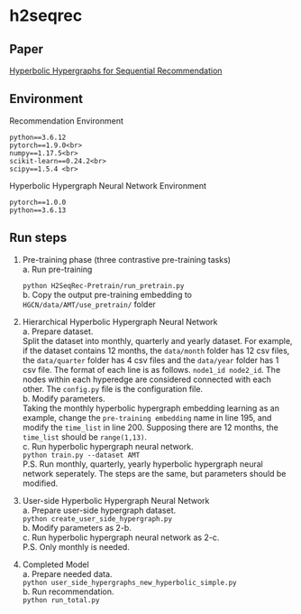 # h2seqrec

## Paper
[Hyperbolic Hypergraphs for Sequential Recommendation](https://arxiv.org/pdf/2108.08134.pdf)

## Environment
Recommendation Environment
~~~
python==3.6.12
pytorch==1.9.0<br>
numpy==1.17.5<br>
scikit-learn==0.24.2<br>
scipy==1.5.4 <br>
~~~
Hyperbolic Hypergraph Neural Network Environment
~~~
pytorch==1.0.0
python==3.6.13
~~~


## Run steps
1. Pre-training phase (three contrastive pre-training tasks)<br>
a. Run pre-training 

    `python H2SeqRec-Pretrain/run_pretrain.py`<br>
b. Copy the output pre-training embedding to `HGCN/data/AMT/use_pretrain/` folder


2. Hierarchical Hyperbolic Hypergraph Neural Network<br>
a. Prepare dataset.<br>
Split the dataset into monthly, quarterly and yearly dataset. 
For example, if the dataset contains 12 months, 
the `data/month` folder has 12 csv files, 
the `data/quarter` folder has 4 csv files 
and the `data/year` folder has 1 csv file. 
The format of each line is as follows. 
`node1_id node2_id`.
The nodes within each hyperedge are considered connected with each other. 
The `config.py` file is the configuration file.<br>
b. Modify parameters. <br>
Taking the monthly hyperbolic hypergraph embedding learning as an example,
change the `pre-training embedding` name in line 195, and modify the `time_list` in line 200.
Supposing there are 12 months, the `time_list` should be `range(1,13)`.<br>
c. Run hyperbolic hypergraph neural network.<br>
`python train.py --dataset AMT`<br>
P.S. Run monthly, quarterly, yearly hyperbolic hypergraph neural network seperately.
The steps are the same, but parameters should be modified.

3. User-side Hyperbolic Hypergraph Neural Network<br>
a. Prepare user-side hypergraph dataset.<br>
`python create_user_side_hypergraph.py`<br>
b. Modify parameters as 2-b.<br>
c. Run hyperbolic hypergraph neural network as 2-c.<br>
P.S. Only monthly is needed.

4. Completed Model<br>
a. Prepare needed data.<br>
`python user_side_hypergraphs_new_hyperbolic_simple.py`<br>
b. Run recommendation.<br>
`python run_total.py`
